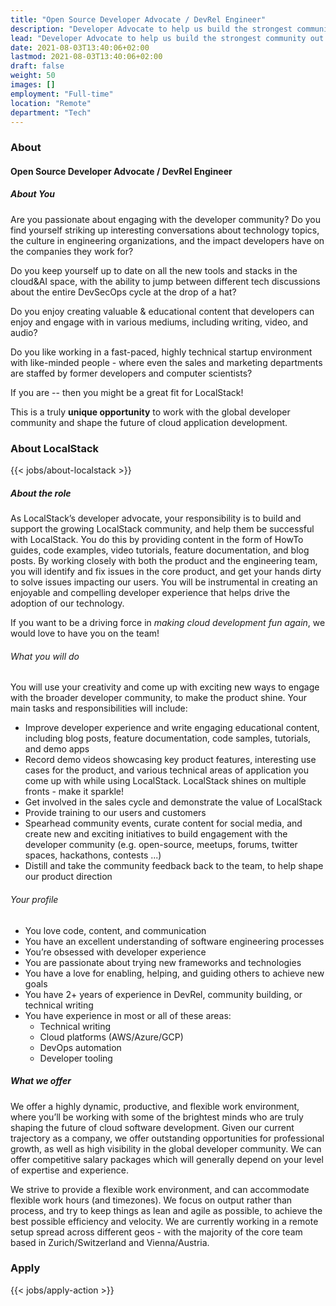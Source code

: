 ```yaml
---
title: "Open Source Developer Advocate / DevRel Engineer"
description: "Developer Advocate to help us build the strongest community out there."
lead: "Developer Advocate to help us build the strongest community out there."
date: 2021-08-03T13:40:06+02:00
lastmod: 2021-08-03T13:40:06+02:00
draft: false
weight: 50
images: []
employment: "Full-time"
location: "Remote"
department: "Tech"
---
```


### About

<h4 id="backend-dev">Open Source Developer Advocate / DevRel Engineer</h4>
<h5>About You</h5>
<p>
Are you passionate about engaging with the developer community? Do you find yourself striking up interesting conversations about technology topics, the culture in engineering organizations, and the impact developers have on the companies they work for?
</p><p>
Do you keep yourself up to date on all the new tools and stacks in the cloud&AI space, with the ability to jump between different tech discussions about the entire DevSecOps cycle at the drop of a hat?
</p><p>
Do you enjoy creating valuable & educational content that developers can enjoy and engage with in various mediums, including writing, video, and audio?
</p><p>
Do you like working in a fast-paced, highly technical startup environment with like-minded people - where even the sales and marketing departments are staffed by former developers and computer scientists?
</p><p>
If you are -- then you might be a great fit for LocalStack!
</p><p>
This is a truly <b>unique opportunity</b> to work with the global developer community and shape the future of cloud application development.
</p>

### About LocalStack

{{< jobs/about-localstack >}}


<h5>About the role</h5>
<p>
As LocalStack’s developer advocate, your responsibility is to build and support the growing LocalStack community, and help them be successful with LocalStack. You do this by providing content in the form of HowTo guides, code examples, video tutorials, feature documentation, and blog posts. By working closely with both the product and the engineering team, you will identify and fix issues in the core product, and get your hands dirty to solve issues impacting our users. You will be instrumental in creating an enjoyable and compelling developer experience that helps drive the adoption of our technology.
</p><p>
If you want to be a driving force in <i>making cloud development fun again</i>, we would love to have you on the team!
</p>
<h6>What you will do</h6>
<p>
You will use your creativity and come up with exciting new ways to engage with the broader developer community, to make the product shine. Your main tasks and responsibilities will include:
  <ul>
    <li>Improve developer experience and write engaging educational content, including blog posts, feature documentation, code samples, tutorials, and demo apps</li>
    <li>Record demo videos showcasing key product features, interesting use cases for the product, and various technical areas of application you come up with while using LocalStack. LocalStack shines on multiple fronts - make it sparkle!</li>
    <li>Get involved in the sales cycle and demonstrate the value of LocalStack</li>
    <li>Provide training to our users and customers</li>
    <li>Spearhead community events, curate content for social media, and create new and exciting initiatives to build engagement with the developer community (e.g. open-source, meetups, forums, twitter spaces, hackathons, contests ...)
    </li>
    <li>Distill and take the community feedback back to the team, to help shape our product direction</li>
  </ul>
</p>
<h6>Your profile</h6>
<p>
  <ul>
    <li>You love code, content, and communication</li>
    <li>You have an excellent understanding of software engineering processes</li>
    <li>You’re obsessed with developer experience</li>
    <li>You are passionate about trying new frameworks and technologies</li>
    <li>You have a love for enabling, helping, and guiding others to achieve new goals</li>
    <li>You have 2+ years of experience in DevRel, community building, or technical writing</li>
    <li>You have experience in most or all of these areas:
      <ul>
        <li>Technical writing</li>
        <li>Cloud platforms (AWS/Azure/GCP)</li>
        <li>DevOps automation</li>
        <li>Developer tooling</li>
      </ul>
    </li>
  </ul>
</p>

<h5>What we offer</h5>
<p>
We offer a highly dynamic, productive, and flexible work environment, where you’ll be working with some of the brightest minds who are truly shaping the future of cloud software development. Given our current trajectory as a company, we offer outstanding opportunities for professional growth, as well as high visibility in the global developer community. We can offer competitive salary packages which will generally depend on your level of expertise and experience.
</p><p>
We strive to provide a flexible work environment, and can accommodate flexible work hours (and timezones). We focus on output rather than process, and try to keep things as lean and agile as possible, to achieve the best possible efficiency and velocity. We are currently working in a remote setup spread across different geos - with the majority of the core team based in Zurich/Switzerland and Vienna/Austria.
</p>

### Apply

{{< jobs/apply-action >}}
